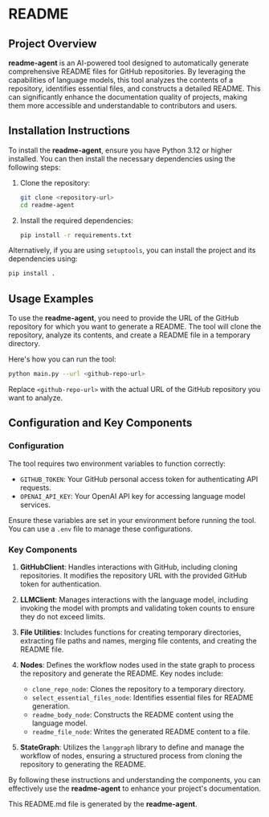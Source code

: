 # README

## Project Overview

**readme-agent** is an AI-powered tool designed to automatically generate comprehensive README files for GitHub repositories. By leveraging the capabilities of language models, this tool analyzes the contents of a repository, identifies essential files, and constructs a detailed README. This can significantly enhance the documentation quality of projects, making them more accessible and understandable to contributors and users.

## Installation Instructions

To install the **readme-agent**, ensure you have Python 3.12 or higher installed. You can then install the necessary dependencies using the following steps:

1. Clone the repository:
   ```bash
   git clone <repository-url>
   cd readme-agent
   ```

2. Install the required dependencies:
   ```bash
   pip install -r requirements.txt
   ```

Alternatively, if you are using `setuptools`, you can install the project and its dependencies using:
```bash
pip install .
```

## Usage Examples

To use the **readme-agent**, you need to provide the URL of the GitHub repository for which you want to generate a README. The tool will clone the repository, analyze its contents, and create a README file in a temporary directory.

Here's how you can run the tool:

```bash
python main.py --url <github-repo-url>
```

Replace `<github-repo-url>` with the actual URL of the GitHub repository you want to analyze.

## Configuration and Key Components

### Configuration

The tool requires two environment variables to function correctly:

- `GITHUB_TOKEN`: Your GitHub personal access token for authenticating API requests.
- `OPENAI_API_KEY`: Your OpenAI API key for accessing language model services.

Ensure these variables are set in your environment before running the tool. You can use a `.env` file to manage these configurations.

### Key Components

1. **GitHubClient**: Handles interactions with GitHub, including cloning repositories. It modifies the repository URL with the provided GitHub token for authentication.

2. **LLMClient**: Manages interactions with the language model, including invoking the model with prompts and validating token counts to ensure they do not exceed limits.

3. **File Utilities**: Includes functions for creating temporary directories, extracting file paths and names, merging file contents, and creating the README file.

4. **Nodes**: Defines the workflow nodes used in the state graph to process the repository and generate the README. Key nodes include:
   - `clone_repo_node`: Clones the repository to a temporary directory.
   - `select_essential_files_node`: Identifies essential files for README generation.
   - `readme_body_node`: Constructs the README content using the language model.
   - `readme_file_node`: Writes the generated README content to a file.

5. **StateGraph**: Utilizes the `langgraph` library to define and manage the workflow of nodes, ensuring a structured process from cloning the repository to generating the README.

By following these instructions and understanding the components, you can effectively use the **readme-agent** to enhance your project's documentation.

This README.md file is generated by the **readme-agent**.